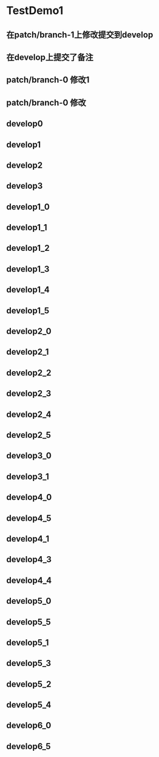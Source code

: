 # TestDemo1
## 在patch/branch-1上修改提交到develop
## 在develop上提交了备注
## patch/branch-0 修改1
## patch/branch-0 修改
## develop0
## develop1
## develop2
## develop3
## develop1_0
## develop1_1
## develop1_2
## develop1_3
## develop1_4
## develop1_5
## develop2_0
## develop2_1
## develop2_2
## develop2_3
## develop2_4
## develop2_5
## develop3_0
## develop3_1


## develop4_0
## develop4_5
## develop4_1
## develop4_3
## develop4_4


## develop5_0
## develop5_5
## develop5_1
## develop5_3
## develop5_2
## develop5_4

## develop6_0
## develop6_5

